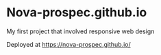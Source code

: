 # Nova-prospec.github.io
My first project that involved responsive web design

Deployed at https://nova-prospec.github.io/
